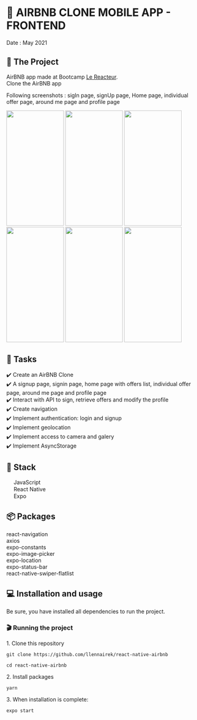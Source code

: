 # 🏡 AIRBNB CLONE MOBILE APP - FRONTEND

Date : May 2021  


## 📝 The Project

AirBNB app made at Bootcamp [Le Reacteur](https://www.lereacteur.io/).  
Clone the AirBNB app

Following screenshots : sigIn page, signUp page, Home page, individual offer page, around me page and profile page  

<img src="https://user-images.githubusercontent.com/78684032/123955890-707f7100-d9aa-11eb-85a2-0529a1c580f6.jpg" width="150" height="300"> <img src="https://user-images.githubusercontent.com/78684032/123955732-3ada8800-d9aa-11eb-9cc6-8f97bdd98030.jpg" width="150" height="300"> <img src="https://user-images.githubusercontent.com/78684032/123955915-77a67f00-d9aa-11eb-8ba6-2dd1053131bd.jpg" width="150" height="300"> <img src="https://user-images.githubusercontent.com/78684032/123955916-783f1580-d9aa-11eb-9380-82fdefeccdd7.jpg" width="150" height="300"> <img src="https://user-images.githubusercontent.com/78684032/123955928-7aa16f80-d9aa-11eb-80b2-1b4db54669d9.jpg" width="150" height="300"> <img src="https://user-images.githubusercontent.com/78684032/123955937-7c6b3300-d9aa-11eb-8834-b66ad6c40496.jpg" width="150" height="300">

## 📃 Tasks

✔️ Create an AirBNB Clone   
✔️ A signup page, signin page, home page with offers list, individual offer page, around me page and profile page   
✔️ Interact with API to sign, retrieve offers and modify the profile    
✔️ Create navigation    
✔️ Implement authentication: login and signup    
✔️ Implement geolocation  
✔️ Implement access to camera and galery  
✔️ Implement AsyncStorage


## 🧱 Stack

<img src="https://user-images.githubusercontent.com/78684032/122961185-719a1800-d384-11eb-906a-3854e856537b.png" width="15" height="15">   JavaScript  
<img src="https://user-images.githubusercontent.com/78684032/122961496-bcb42b00-d384-11eb-9ed9-d28ebe488d52.png" width="15" height="15">   React Native  
<img src="https://user-images.githubusercontent.com/78684032/123956638-3367ae80-d9ab-11eb-997d-e5b32b938702.png" width="15" height="15">   Expo  


## 📦 Packages
react-navigation  
axios   
expo-constants  
expo-image-picker  
expo-location  
expo-status-bar  
react-native-swiper-flatlist  

## 💻 Installation and usage

Be sure, you have installed all dependencies to run the project.

### 🎬 Running the project

1️. Clone this repository

`git clone https://github.com/llennairek/react-native-airbnb`

`cd react-native-airbnb`

2️. Install packages

`yarn`

3️. When installation is complete:

`expo start`
